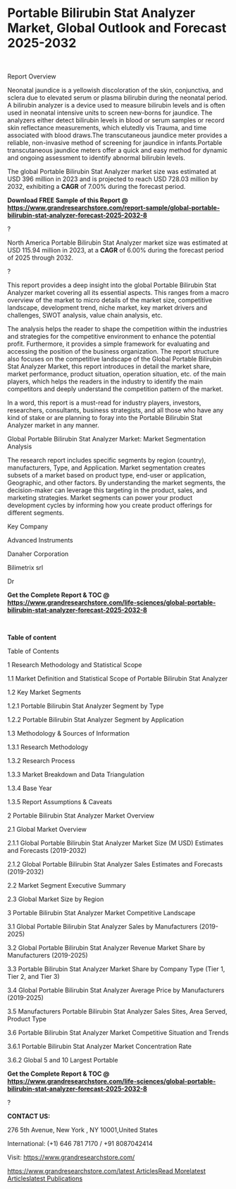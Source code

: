 <h1>Portable Bilirubin Stat Analyzer Market, Global Outlook and Forecast 2025-2032</h1><br/><p>Report Overview</p>
 
 
 
 <p>Neonatal jaundice is a yellowish discoloration of the skin, conjunctiva, and sclera due to elevated serum or plasma bilirubin during the neonatal period. A bilirubin analyzer is a device used to measure bilirubin levels and is often used in neonatal intensive units to screen new-borns for jaundice. The analyzers either detect bilirubin levels in blood or serum samples or record skin reflectance measurements, which elutedly vis Trauma, and time associated with blood draws.The transcutaneous jaundice meter provides a reliable, non-invasive method of screening for jaundice in infants.Portable transcutaneous jaundice meters offer a quick and easy method for dynamic and ongoing assessment to identify abnormal bilirubin levels.</p>
 
 
 
 <p>The global Portable Bilirubin Stat Analyzer market size was estimated at USD 396 million in 2023 and is projected to reach USD 728.03 million by 2032, exhibiting a <strong>CAGR</strong> of 7.00% during the forecast period.</p>
 
 
 
 <div><b>Download FREE Sample of this Report @ <a href="https://www.grandresearchstore.com/report-sample/global-portable-bilirubin-stat-analyzer-forecast-2025-2032-8">https://www.grandresearchstore.com/report-sample/global-portable-bilirubin-stat-analyzer-forecast-2025-2032-8</a></b></div>
 
 
 
 <p>? </p>
 
 
 
 <p>North America Portable Bilirubin Stat Analyzer market size was estimated at USD 115.94 million in 2023, at a <strong>CAGR</strong> of 6.00% during the forecast period of 2025 through 2032.</p>
 
 
 
 <p>? </p>
 
 
 
 <p>This report provides a deep insight into the global Portable Bilirubin Stat Analyzer market covering all its essential aspects. This ranges from a macro overview of the market to micro details of the market size, competitive landscape, development trend, niche market, key market drivers and challenges, SWOT analysis, value chain analysis, etc.</p>
 
 
 
 <p>The analysis helps the reader to shape the competition within the industries and strategies for the competitive environment to enhance the potential profit. Furthermore, it provides a simple framework for evaluating and accessing the position of the business organization. The report structure also focuses on the competitive landscape of the Global Portable Bilirubin Stat Analyzer Market, this report introduces in detail the market share, market performance, product situation, operation situation, etc. of the main players, which helps the readers in the industry to identify the main competitors and deeply understand the competition pattern of the market.</p>
 
 
 
 <p>In a word, this report is a must-read for industry players, investors, researchers, consultants, business strategists, and all those who have any kind of stake or are planning to foray into the Portable Bilirubin Stat Analyzer market in any manner.</p>
 
 
 
 <p>Global Portable Bilirubin Stat Analyzer Market: Market Segmentation Analysis</p>
 
 
 
 <p>The research report includes specific segments by region (country), manufacturers, Type, and Application. Market segmentation creates subsets of a market based on product type, end-user or application, Geographic, and other factors. By understanding the market segments, the decision-maker can leverage this targeting in the product, sales, and marketing strategies. Market segments can power your product development cycles by informing how you create product offerings for different segments.</p>
 
 
 
 <p>Key Company</p>
 
 
 
 <p>Advanced Instruments</p>
 
 
 
 <p>Danaher Corporation</p>
 
 
 
 <p>Bilimetrix srl</p>
 
 
 
 <p>Dr</p>
 
 
 
 <div><b>Get the Complete Report & TOC @ <a href="https://www.grandresearchstore.com/life-sciences/global-portable-bilirubin-stat-analyzer-forecast-2025-2032-8">https://www.grandresearchstore.com/life-sciences/global-portable-bilirubin-stat-analyzer-forecast-2025-2032-8</a></b></div>
 
 
 
 <p><br />
 
 <b>Table of content</b></p>
 
 
 
 <p>Table of Contents<br />
 
 1 Research Methodology and Statistical Scope<br />
 
 1.1 Market Definition and Statistical Scope of Portable Bilirubin Stat Analyzer<br />
 
 1.2 Key Market Segments<br />
 
 1.2.1 Portable Bilirubin Stat Analyzer Segment by Type<br />
 
 1.2.2 Portable Bilirubin Stat Analyzer Segment by Application<br />
 
 1.3 Methodology & Sources of Information<br />
 
 1.3.1 Research Methodology<br />
 
 1.3.2 Research Process<br />
 
 1.3.3 Market Breakdown and Data Triangulation<br />
 
 1.3.4 Base Year<br />
 
 1.3.5 Report Assumptions & Caveats<br />
 
 2 Portable Bilirubin Stat Analyzer Market Overview<br />
 
 2.1 Global Market Overview<br />
 
 2.1.1 Global Portable Bilirubin Stat Analyzer Market Size (M USD) Estimates and Forecasts (2019-2032)<br />
 
 2.1.2 Global Portable Bilirubin Stat Analyzer Sales Estimates and Forecasts (2019-2032)<br />
 
 2.2 Market Segment Executive Summary<br />
 
 2.3 Global Market Size by Region<br />
 
 3 Portable Bilirubin Stat Analyzer Market Competitive Landscape<br />
 
 3.1 Global Portable Bilirubin Stat Analyzer Sales by Manufacturers (2019-2025)<br />
 
 3.2 Global Portable Bilirubin Stat Analyzer Revenue Market Share by Manufacturers (2019-2025)<br />
 
 3.3 Portable Bilirubin Stat Analyzer Market Share by Company Type (Tier 1, Tier 2, and Tier 3)<br />
 
 3.4 Global Portable Bilirubin Stat Analyzer Average Price by Manufacturers (2019-2025)<br />
 
 3.5 Manufacturers Portable Bilirubin Stat Analyzer Sales Sites, Area Served, Product Type<br />
 
 3.6 Portable Bilirubin Stat Analyzer Market Competitive Situation and Trends<br />
 
 3.6.1 Portable Bilirubin Stat Analyzer Market Concentration Rate<br />
 
 3.6.2 Global 5 and 10 Largest Portable</p>
 
 
 
 <div><b>Get the Complete Report & TOC @ <a href="https://www.grandresearchstore.com/life-sciences/global-portable-bilirubin-stat-analyzer-forecast-2025-2032-8">https://www.grandresearchstore.com/life-sciences/global-portable-bilirubin-stat-analyzer-forecast-2025-2032-8</a></b></div>
 
 
 
 <p>? </p>
 
 
 
 <p><b>CONTACT US:</b><br />
 
 276 5th Avenue, New York , NY 10001,United States<br />
 
 International: (+1) 646 781 7170 / +91 8087042414<br />
 
 Visit: <a href="https://www.grandresearchstore.com/">https://www.grandresearchstore.com/</a><br />
 
 <a href="https://gyeongbokgung.com">https://www.grandresearchstore.com/</a><a href="https://hallyeomaritime.com">latest Articles</a><a href="https://jingwansa.com">Read More</a><a href="https://nguoiviet.jp/">latest Articles</a><a href="https://www.intelmarketresearch.com/">latest Publications</a></p>